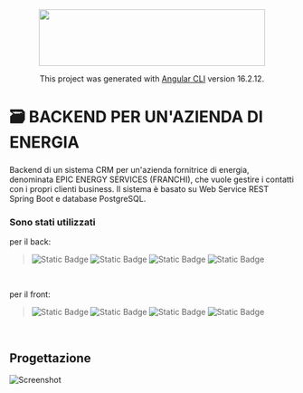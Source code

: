 
<div  align="center" >
 <img src="https://upload.wikimedia.org/wikipedia/commons/thumb/0/07/Angular_Logo_SVG.svg/2560px-Angular_Logo_SVG.svg.png" width="400" height="100" /> 

  This project was generated with [Angular CLI](https://github.com/angular/angular-cli) version 16.2.12. 
</div>

# 🗃️ BACKEND PER UN'AZIENDA DI ENERGIA 

###

 Backend di un sistema CRM per un'azienda fornitrice di energia, denominata EPIC ENERGY SERVICES (FRANCHI), che vuole gestire i contatti con i propri clienti business. Il sistema è basato su Web Service REST Spring Boot e database PostgreSQL. 

###

### Sono stati utilizzati 

per il back:
> ![Static Badge](https://img.shields.io/badge/JAVA-%23EC2025?style=for-the-badge&logo=jameson&logoColor=%23EC2025&labelColor=black) ![Static Badge](https://img.shields.io/badge/Apache%20Maven-%23A81C7D?style=for-the-badge&logo=apachemaven&logoColor=%23A81C7D&labelColor=black) ![Static Badge](https://img.shields.io/badge/IntellJ-%238B36DB?style=for-the-badge&logo=intellijidea&logoColor=%238B36DB&labelColor=black) ![Static Badge](https://img.shields.io/badge/excalidraw-%236965DB?style=for-the-badge&logo=excalidraw&labelColor=black) 

<br> 

per il front: 
> ![Static Badge](https://img.shields.io/badge/HTML-%23E34F26?style=for-the-badge&logo=html5&labelColor=black)  ![Static Badge](https://img.shields.io/badge/SCSS-%23CC6699?style=for-the-badge&logo=SASS&labelColor=black)
   ![Static Badge](https://img.shields.io/badge/Bootstrap-%237952B3?style=for-the-badge&logo=Bootstrap&labelColor=black)   ![Static Badge](https://img.shields.io/badge/TypeScript-%233178C6?style=for-the-badge&logo=typescript&labelColor=black)

<br> 

## Progettazione

![Screenshot](https://github.com/Simonecaste96/finalBW/assets/157897660/8ec72794-4247-4b27-84e4-6d4d41ae2c8e)
